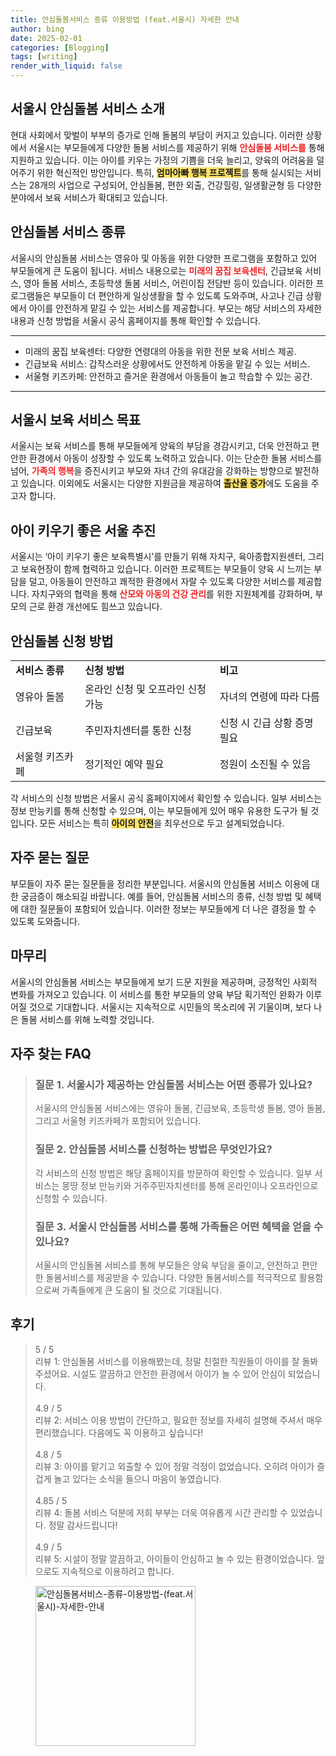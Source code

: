 ```yaml
---
title: 안심돌봄서비스 종류 이용방법 (feat.서울시) 자세한 안내
author: bing
date: 2025-02-01
categories: [Blogging]
tags: [writing]
render_with_liquid: false
---
```



<h2 id='서울시_안심돌봄_서비스_소개'>서울시 안심돌봄 서비스 소개</h2>

<p>현대 사회에서 맞벌이 부부의 증가로 인해 돌봄의 부담이 커지고 있습니다. 이러한 상황에서 서울시는 부모들에게 다양한 돌봄 서비스를 제공하기 위해 <b><span style="color: #ee2323;">안심돌봄 서비스를</span></b> 통해 지원하고 있습니다. 이는 아이를 키우는 가정의 기쁨을 더욱 늘리고, 양육의 어려움을 덜어주기 위한 혁신적인 방안입니다. 특히, <b><span style="background-color: #ffe066;">엄마아빠 행복 프로젝트</span></b>를 통해 실시되는 서비스는 28개의 사업으로 구성되어, 안심돌봄, 편한 외출, 건강힐링, 일생활균형 등 다양한 분야에서 보육 서비스가 확대되고 있습니다.</p>

<h2 id='안심돌봄_서비스_종류'>안심돌봄 서비스 종류</h2>

<p>서울시의 안심돌봄 서비스는 영유아 및 아동을 위한 다양한 프로그램을 포함하고 있어 부모들에게 큰 도움이 됩니다. 서비스 내용으로는 <b><span style="color: #ee2323;">미래의 꿈집 보육센터</span></b>, 긴급보육 서비스, 영아 돌봄 서비스, 초등학생 돌봄 서비스, 어린이집 전담반 등이 있습니다. 이러한 프로그램들은 부모들이 더 편안하게 일상생활을 할 수 있도록 도와주며, 사고나 긴급 상황에서 아이를 안전하게 맡길 수 있는 서비스를 제공합니다. 부모는 해당 서비스의 자세한 내용과 신청 방법을 서울시 공식 홈페이지를 통해 확인할 수 있습니다.</p>

<hr />

<ul>
    <li>미래의 꿈집 보육센터: 다양한 연령대의 아동을 위한 전문 보육 서비스 제공.</li>
    <li>긴급보육 서비스: 갑작스러운 상황에서도 안전하게 아동을 맡길 수 있는 서비스.</li>
    <li>서울형 키즈카페: 안전하고 즐거운 환경에서 아동들이 놀고 학습할 수 있는 공간.</li>
</ul>

<hr />

<h2 id='서울시_보육_서비스_목표'>서울시 보육 서비스 목표</h2>

<p>서울시는 보육 서비스를 통해 부모들에게 양육의 부담을 경감시키고, 더욱 안전하고 편안한 환경에서 아동이 성장할 수 있도록 노력하고 있습니다. 이는 단순한 돌봄 서비스를 넘어, <b><span style="color: #ee2323;">가족의 행복</span></b>을 증진시키고 부모와 자녀 간의 유대감을 강화하는 방향으로 발전하고 있습니다. 이외에도 서울시는 다양한 지원금을 제공하여 <b><span style="background-color: #ffe066;">출산율 증가</span></b>에도 도움을 주고자 합니다.</p>

<h2 id='아이_키우기_좋은_서울_추진'>아이 키우기 좋은 서울 추진</h2>

<p>서울시는 ‘아이 키우기 좋은 보육특별시’를 만들기 위해 자치구, 육아종합지원센터, 그리고 보육현장이 함께 협력하고 있습니다. 이러한 프로젝트는 부모들이 양육 시 느끼는 부담을 덜고, 아동들이 안전하고 쾌적한 환경에서 자랄 수 있도록 다양한 서비스를 제공합니다. 자치구와의 협력을 통해 <b><span style="color: #ee2323;">산모와 아동의 건강 관리</span></b>를 위한 지원체계를 강화하며, 부모의 근로 환경 개선에도 힘쓰고 있습니다.</p>

<h2 id='안심돌봄_신청_방법'>안심돌봄 신청 방법</h2>

<table>
    <tr>
        <td><b>서비스 종류</b></td>
        <td><b>신청 방법</b></td>
        <td><b>비고</b></td>
    </tr>
    <tr>
        <td>영유아 돌봄</td>
        <td>온라인 신청 및 오프라인 신청 가능</td>
        <td>자녀의 연령에 따라 다름</td>
    </tr>
    <tr>
        <td>긴급보육</td>
        <td>주민자치센터를 통한 신청</td>
        <td>신청 시 긴급 상황 증명 필요</td>
    </tr>
    <tr>
        <td>서울형 키즈카페</td>
        <td>정기적인 예약 필요</td>
        <td>정원이 소진될 수 있음</td>
    </tr>
</table>

<p>각 서비스의 신청 방법은 서울시 공식 홈페이지에서 확인할 수 있습니다. 일부 서비스는 정보 만능키를 통해 신청할 수 있으며, 이는 부모들에게 있어 매우 유용한 도구가 될 것입니다. 모든 서비스는 특히 <b><span style="background-color: #ffe066;">아이의 안전</span></b>을 최우선으로 두고 설계되었습니다.</p>

<h2 id='자주_묻는_질문'>자주 묻는 질문</h2>

<p>부모들이 자주 묻는 질문들을 정리한 부분입니다. 서울시의 안심돌봄 서비스 이용에 대한 궁금증이 해소되길 바랍니다. 예를 들어, 안심돌봄 서비스의 종류, 신청 방법 및 혜택에 대한 질문들이 포함되어 있습니다. 이러한 정보는 부모들에게 더 나은 결정을 할 수 있도록 도와줍니다.</p>

<h2 id='마무리'>마무리</h2>

<p>서울시의 안심돌봄 서비스는 부모들에게 보기 드문 지원을 제공하며, 긍정적인 사회적 변화를 가져오고 있습니다. 이 서비스를 통한 부모들의 양육 부담 획기적인 완화가 이루어질 것으로 기대합니다. 서울시는 지속적으로 시민들의 목소리에 귀 기울이며, 보다 나은 돌봄 서비스를 위해 노력할 것입니다.</p>


<h2 id='자주_찾는_FAQ'>자주 찾는 FAQ</h2>
<div itemscope="" itemtype="https://schema.org/FAQPage"> 
<blockquote> 
<div itemscope="" itemprop="mainEntity" itemtype="https://schema.org/Question"> 
<h3 itemprop="name">질문 1. 서울시가 제공하는 안심돌봄 서비스는 어떤 종류가 있나요?</h3> 
<div itemscope="" itemprop="acceptedAnswer" itemtype="https://schema.org/Answer"> 
<span itemprop="text"> 
<p>서울시의 안심돌봄 서비스에는 영유아 돌봄, 긴급보육, 초등학생 돌봄, 영아 돌봄, 그리고 서울형 키즈카페가 포함되어 있습니다.</p> 
</span> 
</div> 
</div> 

<div itemscope="" itemprop="mainEntity" itemtype="https://schema.org/Question"> 
<h3 itemprop="name">질문 2. 안심돌봄 서비스를 신청하는 방법은 무엇인가요?</h3> 
<div itemscope="" itemprop="acceptedAnswer" itemtype="https://schema.org/Answer"> 
<span itemprop="text"> 
<p>각 서비스의 신청 방법은 해당 홈페이지를 방문하여 확인할 수 있습니다. 일부 서비스는 몽땅 정보 만능키와 거주주민자치센터를 통해 온라인이나 오프라인으로 신청할 수 있습니다.</p> 
</span> 
</div> 
</div> 

<div itemscope="" itemprop="mainEntity" itemtype="https://schema.org/Question"> 
<h3 itemprop="name">질문 3. 서울시 안심돌봄 서비스를 통해 가족들은 어떤 혜택을 얻을 수 있나요?</h3> 
<div itemscope="" itemprop="acceptedAnswer" itemtype="https://schema.org/Answer"> 
<span itemprop="text"> 
<p>서울시의 안심돌봄 서비스를 통해 부모들은 양육 부담을 줄이고, 안전하고 편안한 돌봄서비스를 제공받을 수 있습니다. 다양한 돌봄서비스를 적극적으로 활용함으로써 가족들에게 큰 도움이 될 것으로 기대됩니다.</p> 
</span> 
</div> 
</div> 

</blockquote> 
</div>
<h2 id='후기'>후기</h2>
<div itemscope itemtype="https://schema.org/Product">
  <blockquote>
  <div itemprop="review" itemscope itemtype="https://schema.org/Review">
      <div itemprop="reviewRating" itemscope itemtype="https://schema.org/Rating"> <span itemprop="ratingValue">5</span> / <span itemprop="bestRating">5</span> </div>
      <span itemprop="reviewBody">리뷰 1: 안심돌봄 서비스를 이용해봤는데, 정말 친절한 직원들이 아이를 잘 돌봐주셨어요. 시설도 깔끔하고 안전한 환경에서 아이가 놀 수 있어 안심이 되었습니다.</span>
  </div>
  <br>
  <div itemprop="review" itemscope itemtype="https://schema.org/Review">
      <div itemprop="reviewRating" itemscope itemtype="https://schema.org/Rating"> <span itemprop="ratingValue">4.9</span> / <span itemprop="bestRating">5</span> </div>
      <span itemprop="reviewBody">리뷰 2: 서비스 이용 방법이 간단하고, 필요한 정보를 자세히 설명해 주셔서 매우 편리했습니다. 다음에도 꼭 이용하고 싶습니다!</span>
  </div>
  <br>
  <div itemprop="review" itemscope itemtype="https://schema.org/Review">
      <div itemprop="reviewRating" itemscope itemtype="https://schema.org/Rating"> <span itemprop="ratingValue">4.8</span> / <span itemprop="bestRating">5</span> </div>
      <span itemprop="reviewBody">리뷰 3: 아이를 맡기고 외출할 수 있어 정말 걱정이 없었습니다. 오히려 아이가 즐겁게 놀고 있다는 소식을 들으니 마음이 놓였습니다.</span>
  </div>
  <br>
  <div itemprop="review" itemscope itemtype="https://schema.org/Review">
      <div itemprop="reviewRating" itemscope itemtype="https://schema.org/Rating"> <span itemprop="ratingValue">4.85</span> / <span itemprop="bestRating">5</span> </div>
      <span itemprop="reviewBody">리뷰 4: 돌봄 서비스 덕분에 저희 부부는 더욱 여유롭게 시간 관리할 수 있었습니다. 정말 감사드립니다!</span>
  </div>
  <br>
  <div itemprop="review" itemscope itemtype="https://schema.org/Review">
      <div itemprop="reviewRating" itemscope itemtype="https://schema.org/Rating"> <span itemprop="ratingValue">4.9</span> / <span itemprop="bestRating">5</span> </div>
      <span itemprop="reviewBody">리뷰 5: 시설이 정말 깔끔하고, 아이들이 안심하고 놀 수 있는 환경이었습니다. 앞으로도 지속적으로 이용하려고 합니다.</span>
  </div>
  </blockquote>
</div>
<figure class="image"><img src="https://yellowplanner.github.io/assets/img/thumbnail/안심돌봄서비스-종류-이용방법-(feat.서울시)-자세한-안내.webp" alt="안심돌봄서비스-종류-이용방법-(feat.서울시)-자세한-안내" width="256" height="256"></figure>